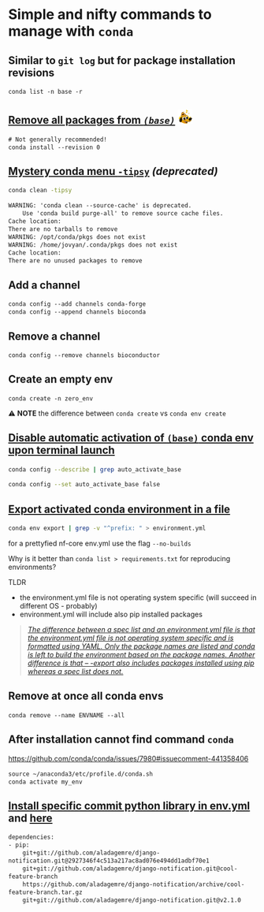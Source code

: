 # Simple and nifty commands to manage with `conda`

## Similar to `git log` but for package installation revisions

```
conda list -n base -r
```

## [Remove all packages from *`(base)`*](https://stackoverflow.com/questions/52830307/conda-remove-all-installed-packages-from-base-root-environment) <img src=../assets/Rmdies/blogdown/this-is-fine-fire.gif width=30>

```console
# Not generally recommended!
conda install --revision 0
```

## [Mystery conda menu `-tipsy`](https://github.com/jupyter/notebook/issues/1892#issuecomment-414032985)  _(deprecated)_

```bash
conda clean -tipsy
```
```console
WARNING: 'conda clean --source-cache' is deprecated.
    Use 'conda build purge-all' to remove source cache files.
Cache location: 
There are no tarballs to remove
WARNING: /opt/conda/pkgs does not exist
WARNING: /home/jovyan/.conda/pkgs does not exist
Cache location: 
There are no unused packages to remove
```

## Add a channel

```
conda config --add channels conda-forge
conda config --append channels bioconda
```

## Remove a channel
```
conda config --remove channels bioconductor
```

## Create an empty env 

```
conda create -n zero_env
```
:warning: **NOTE** the difference between `conda create` vs `conda env create`

## [Disable automatic activation of `(base)` conda env upon terminal launch](https://stackoverflow.com/questions/54429210/how-do-i-prevent-conda-from-activating-the-base-environment-by-default)

```bash
conda config --describe | grep auto_activate_base
```

```bash
conda config --set auto_activate_base false
```

## [Export activated conda environment in a file](https://stackoverflow.com/questions/56472295/can-you-export-a-created-python-conda-environment-for-others-to-activate-on-thei)

```bash
conda env export | grep -v "^prefix: " > environment.yml
```

for a prettyfied nf-core env.yml use the flag `--no-builds`

Why is it better than `conda list > requirements.txt` for reproducing environments?

TLDR

- the environment.yml file is not operating system specific (will succeed in different OS - probably)
- environment.yml will include also pip installed packages

> [_The difference between a spec list and an environment.yml file is that the environment.yml file is not operating system specific and is formatted using YAML. Only the package names are listed and conda is left to build the environment based on the package names. Another difference is that – -export also includes packages installed using pip whereas a spec list does not._](https://www.anaconda.com/moving-conda-environments/)

## Remove at once all conda envs

```
conda remove --name ENVNAME --all
```

## After installation cannot find command `conda`

https://github.com/conda/conda/issues/7980#issuecomment-441358406

```console
source ~/anaconda3/etc/profile.d/conda.sh
conda activate my_env
```


## [Install specific commit python library in env.yml](https://berkeley-stat159-f17.github.io/stat159-f17/lectures/06-conda-pip-environments..html) and [here](https://stackoverflow.com/questions/13685920/install-specific-git-commit-with-pip)

```
dependencies:
- pip:
    git+git://github.com/aladagemre/django-notification.git@2927346f4c513a217ac8ad076e494dd1adbf70e1
    git+git://github.com/aladagemre/django-notification.git@cool-feature-branch
    https://github.com/aladagemre/django-notification/archive/cool-feature-branch.tar.gz
    git+git://github.com/aladagemre/django-notification.git@v2.1.0
    
```
